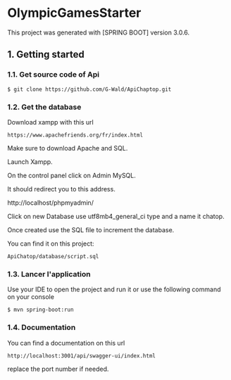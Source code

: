 # OlympicGamesStarter

This project was generated with [SPRING BOOT] version 3.0.6.


## 1. Getting started



### 1.1. Get source code of Api

```
$ git clone https://github.com/G-Wald/ApiChaptop.git
```

### 1.2. Get the database

Download xampp with this url
```
https://www.apachefriends.org/fr/index.html
```
Make sure to download Apache and SQL.

Launch Xampp.

On the control panel click on Admin MySQL.

It should redirect you to this address.

http://localhost/phpmyadmin/

Click on new Database use utf8mb4_general_ci type and a name it chatop.

Once created use the SQL file to increment the database.

You can find it on this project:

```
ApiChatop/database/script.sql
```


### 1.3. Lancer l'application

Use your IDE to open the project and run it or use the following command on your console

```
$ mvn spring-boot:run
```

### 1.4. Documentation

You can find a documentation on this url 

```
http://localhost:3001/api/swagger-ui/index.html
```
replace the port number if needed.
